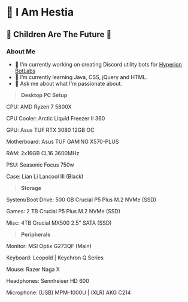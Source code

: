 # 🍷 I Am Hestia
## 🫶 Children Are The Future 🫶

### About Me
- 🔭 I’m currently working on creating Discord utility bots for [Hyperion BotLabs](https://github.com/Hyperion-Bot-Labs)
- 🌱 I’m currently learning Java, CSS, jQuery and HTML.
- 💬 Ask me about what I'm passionate about.

> **Desktop PC Setup**

CPU: AMD Ryzen 7 5800X

CPU Cooler: Arctic Liquid Freezer II 360

GPU: Asus TUF RTX 3080 12GB OC

Motherboard: Asus TUF GAMING X570-PLUS

RAM: 2x16GB CL16 3600MHz

PSU: Seasonic Focus 750w

Case: Lian Li Lancool III (Black)

> **Storage**

System/Boot Drive: 500 GB Crucial P5 Plus M.2 NVMe (SSD)

Games: 2 TB Crucial P5 Plus M.2 NVMe (SSD)

Misc: 4TB Crucial MX500 2.5" SATA (SSD)


> **Peripherals**

Monitor: MSI Optix G273QF (Main)

Keyboard: Leopold | Keychron Q Series

Mouse: Razer Naga X

Headphones: Sennheiser HD 600

Microphone: (USB) MPM-1000U | (XLR) AKG C214
